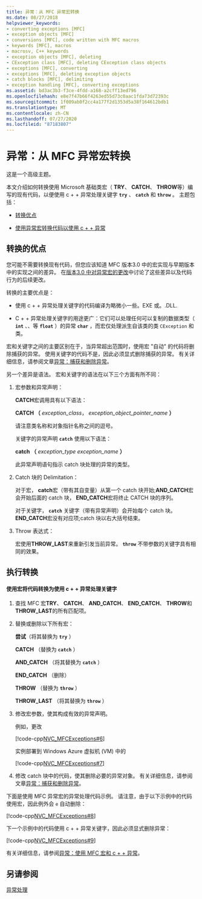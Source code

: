 ```yaml
---
title: 异常：从 MFC 异常宏转换
ms.date: 08/27/2018
helpviewer_keywords:
- converting exceptions [MFC]
- exception objects [MFC]
- conversions [MFC], code written with MFC macros
- keywords [MFC], macros
- macrosv, C++ keywords
- exception objects [MFC], deleting
- CException class [MFC], deleting CException class objects
- exceptions [MFC], converting
- exceptions [MFC], deleting exception objects
- catch blocks [MFC], delimiting
- exception handling [MFC], converting exceptions
ms.assetid: bd3ac3b3-f3ce-4fdd-a168-a2cff13ed796
ms.openlocfilehash: e8e7f47b66f4263ed55d73c0aac1fda73d72393c
ms.sourcegitcommit: 1f009ab0f2cc4a177f2d1353d5a38f164612bdb1
ms.translationtype: MT
ms.contentlocale: zh-CN
ms.lasthandoff: 07/27/2020
ms.locfileid: "87183807"
---
```

# <a name="exceptions-converting-from-mfc-exception-macros"></a>异常：从 MFC 异常宏转换

这是一个高级主题。

本文介绍如何转换使用 Microsoft 基础类宏（ **TRY**、 **CATCH**、 **THROW**等）编写的现有代码，以便使用 c + + 异常处理关键字 **`try`** 、 **`catch`** 和 **`throw`** 。 主题包括：

- [转换优点](#_core_advantages_of_converting)

- [使用异常宏转换代码以使用 c + + 异常](#_core_doing_the_conversion)

## <a name="advantages-of-converting"></a><a name="_core_advantages_of_converting"></a>转换的优点

您可能不需要转换现有代码，但您应该知道 MFC 版本3.0 中的宏实现与早期版本中的实现之间的差异。 在[版本3.0 中对异常宏的更改](exceptions-changes-to-exception-macros-in-version-3-0.md)中讨论了这些差异以及代码行为的后续更改。

转换的主要优点是：

- 使用 c + + 异常处理关键字的代码编译为略微小一些。EXE 或。.DLL.

- C + + 异常处理关键字的用途更广：它们可以处理任何可以复制的数据类型（ **`int`** 、、等 **`float`** ）的异常 **`char`** ，而宏仅处理派生自该类的类 `CException` 和类。

宏和关键字之间的主要区别在于，当异常超出范围时，使用宏 "自动" 的代码将删除捕获的异常。 使用关键字的代码不是，因此必须显式删除捕获的异常。 有关详细信息，请参阅文章[异常：捕获和删除异常](exceptions-catching-and-deleting-exceptions.md)。

另一个差异是语法。 宏和关键字的语法在以下三个方面有所不同：

1. 宏参数和异常声明：

   **CATCH**宏调用具有以下语法：

   **CATCH （** *exception_class*， *exception_object_pointer_name* **）**

   请注意类名称和对象指针名称之间的逗号。

   关键字的异常声明 **`catch`** 使用以下语法：

   **catch （** *exception_type* *exception_name* **）**

   此异常声明语句指示 catch 块处理的异常的类型。

2. Catch 块的 Delimitation：

   对于宏， **catch**宏（带有其自变量）从第一个 catch 块开始;**AND_CATCH**宏会开始后面的 catch 块， **END_CATCH**宏将终止 CATCH 块的序列。

   对于关键字， **`catch`** 关键字（带有异常声明）会开始每个 catch 块。 **END_CATCH**宏没有对应项;catch 块以右大括号结束。

3. Throw 表达式：

   宏使用**THROW_LAST**来重新引发当前异常。 **`throw`** 不带参数的关键字具有相同的效果。

## <a name="doing-the-conversion"></a><a name="_core_doing_the_conversion"></a>执行转换

#### <a name="to-convert-code-using-macros-to-use-the-c-exception-handling-keywords"></a>使用宏将代码转换为使用 c + + 异常处理关键字

1. 查找 MFC 宏**TRY**、 **CATCH**、 **AND_CATCH**、 **END_CATCH**、 **THROW**和**THROW_LAST**的所有匹配项。

2. 替换或删除以下所有宏：

   **尝试**（将其替换为 **`try`** ）

   **CATCH** （替换为 **`catch`** ）

   **AND_CATCH** （将其替换为 **`catch`** ）

   **END_CATCH** （删除）

   **THROW** （替换为 **`throw`** ）

   **THROW_LAST** （将其替换为 **`throw`** ）

3. 修改宏参数，使其构成有效的异常声明。

   例如，更改

   [!code-cpp[NVC_MFCExceptions#6](codesnippet/cpp/exceptions-converting-from-mfc-exception-macros_1.cpp)]

   实例部署到 Windows Azure 虚拟机 (VM) 中的

   [!code-cpp[NVC_MFCExceptions#7](codesnippet/cpp/exceptions-converting-from-mfc-exception-macros_2.cpp)]

4. 修改 catch 块中的代码，使其删除必要的异常对象。 有关详细信息，请参阅文章[异常：捕获和删除异常](exceptions-catching-and-deleting-exceptions.md)。

下面是使用 MFC 异常宏的异常处理代码示例。 请注意，由于以下示例中的代码使用宏，因此例外会 `e` 自动删除：

[!code-cpp[NVC_MFCExceptions#8](codesnippet/cpp/exceptions-converting-from-mfc-exception-macros_3.cpp)]

下一个示例中的代码使用 c + + 异常关键字，因此必须显式删除异常：

[!code-cpp[NVC_MFCExceptions#9](codesnippet/cpp/exceptions-converting-from-mfc-exception-macros_4.cpp)]

有关详细信息，请参阅[异常：使用 MFC 宏和 c + + 异常](exceptions-using-mfc-macros-and-cpp-exceptions.md)。

## <a name="see-also"></a>另请参阅

[异常处理](exception-handling-in-mfc.md)<br/>
